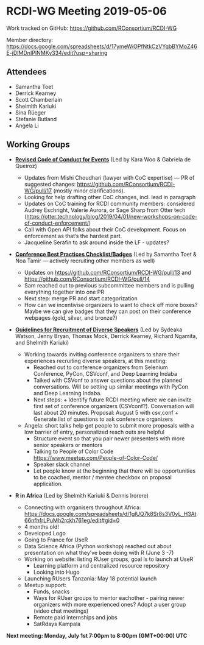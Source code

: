 # RCDI-WG Meeting 2019-05-06

Work tracked on GitHub: https://github.com/RConsortium/RCDI-WG

Member directory: https://docs.google.com/spreadsheets/d/17ymeWiOPfNtkCzVYqbBYMoZ46E-jDIMDnIPINMKy334/edit?usp=sharing

## Attendees

+ Samantha Toet
+ Derrick Kearney
+ Scott Chamberlain
+ Shelmith Kariuki
+ Sina Rüeger
+ Stefanie Butland
+ Angela Li

## Working Groups

+ **[Revised Code of Conduct for Events](https://github.com/RConsortium/RCDI-WG/blob/master/conduct/code-of-conduct.md)** (Led by Kara Woo & Gabriela de Queiroz)
    + Updates from Mishi Choudhari (lawyer with CoC expertise) — PR of suggested changes: https://github.com/RConsortium/RCDI-WG/pull/17 (mostly minor clarifications).
    + Looking for help drafting other CoC changes, incl. lead in paragraph
    + Updates on CoC training for RCDI community members: considered Audrey Eschright, Valerie Aurora, or Sage Sharp from Otter tech (https://otter.technology/blog/2019/04/01/new-workshops-on-code-of-conduct-enforcement/)
    + Call with Open API folks about their CoC development. Focus on enforcement as that’s the hardest part.
    + Jacqueline Serafin to ask around inside the LF - updates? 


+ **[Conference Best Practices Checklist/Badges](https://github.com/RConsortium/RCDI-WG/blob/master/outputs/conferencebestpractices.md)** (Led by Samantha Toet & Noa Tamir — actively recruiting other members as well)
    + Updates on https://github.com/RConsortium/RCDI-WG/pull/13 and https://github.com/RConsortium/RCDI-WG/pull/14 
    + Sam reached out to previous subcommittee members and is pulling everything together into one PR
    + Next step: merge PR and start categorization
    + How can we incentivise organizers to want to check off more boxes? Maybe we can give badges that they can post on their conference webpages (gold, silver, and bronze?)


+ **[Guidelines for Recruitment of Diverse Speakers](https://docs.google.com/document/d/13FAb4UwUD4fBhlUi8uRJ9fPWur2cqXT4017nV3J1P3Y/edit)** (Led by Sydeaka Watson, Jenny Bryan, Thomas Mock, Derrick Kearney, Richard Ngamita, and Shelmith Kariuki) 
    + Working towards inviting conference organizers to share their experiences recruiting diverse speakers, at this meeting:
        + Reached out to conference organizers from Selenium Conference, PyCon, CSVconf, and Deep Learning Indaba
        + Talked with CSVonf to answer questions about the planned conversations. Will be setting up similar meetings with PyCon and Deep Learning Indaba.
        + Next steps:
                + Identify future RCDI meeting where we can invite first set of conference organizers (CSVconf?). Conversation will last about 20 minutes. Proposal: August 5 with csv,conf
                + Generate list of questions to ask conference organizers
    + Angela: short talks help get people to submit more proposals with a low barrier of entry, personalized reach outs are helpful
        + Structure event so that you pair newer presenters with more senior speakers or mentors
        + Talking to People of Color Code https://www.meetup.com/People-of-Color-Code/
        + Speaker slack channel
        + Let people know at the beginning that there will be opportunities to be coached, mentor / mentee checkbox on proposal application.
        
+ **R in Africa** (Led by Shelmith Kariuki & Dennis Irorere)
    + Connecting with organisers throughout Africa: https://docs.google.com/spreadsheets/d/1glUQ7k8Sr8s3V0yL_H3At66nfhfrLPuMh2rckh761eg/edit#gid=0 
    + 4 months old!
    + Developed Logo
    + Going to France for UseR
    + Data Science Africa (Python workshop) reached out about presentation on what they’ve been doing with R (June 3 -7)
    + Working on website: listing RUser groups, goal is to launch at UseR
        + Learning platform and centralized resource repository
        + Looking into Hugo
    + Launching RUsers Tanzania: May 18 potential launch
    + Meetup support: 
        + Funds, snacks 
        + Ways for RUser groups to mentor eachother - pairing newer organizers with more experienced ones? Adopt a user group (video chat meetings)
        + Remote paid internships and jobs
        + SatRdays Kampala 
        
**Next meeting: Monday, July 1st 7:00pm to 8:00pm (GMT+00:00) UTC**








